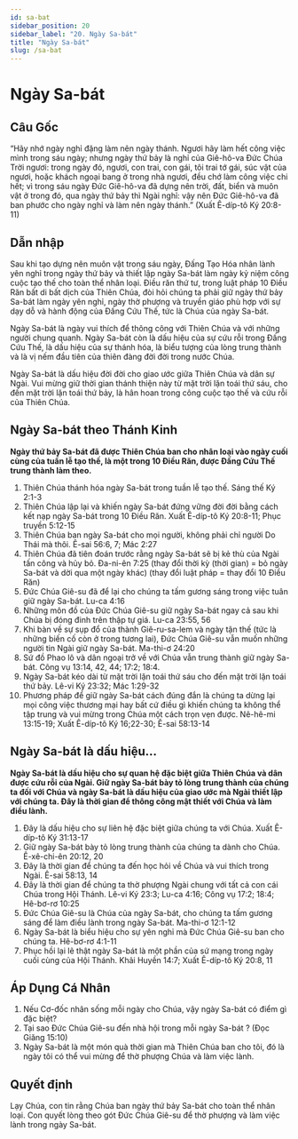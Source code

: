 ```yaml
---
id: sa-bat
sidebar_position: 20
sidebar_label: "20. Ngày Sa-bát"
title: "Ngày Sa-bát"
slug: /sa-bat
---
```


Ngày Sa-bát
====

## Câu Gốc

“Hãy nhớ ngày nghỉ đặng làm nên ngày thánh. Ngươi hãy làm hết công việc mình trong sáu ngày; nhưng ngày thứ bảy là nghỉ của Giê-hô-va Đức Chúa Trời ngươi: trong ngày đó, ngươi, con trai, con gái, tôi trai tớ gái, súc vật của ngươi, hoặc khách ngoại bang ở trong nhà ngươi, đều chớ làm công việc chi hết; vì trong sáu ngày Đức Giê-hô-va đã dựng nên trời, đất, biển và muôn vật ở trong đó, qua ngày thứ bảy thì Ngài nghỉ: vậy nên Đức Giê-hô-va đã ban phước cho ngày nghỉ và làm nên ngày thánh.” (Xuất Ê-díp-tô Ký 20:8-11)

## Dẫn nhập

Sau khi tạo dựng nên muôn vật trong sáu ngày, Đấng Tạo Hóa nhân lành yên nghỉ trong ngày thứ bảy và thiết lập ngày Sa-bát làm ngày kỷ niệm công cuộc tạo thế cho toàn thể nhân loại. Điều răn thứ tư, trong luật pháp 10 Điều Răn bất di bất dịch của Thiên Chúa, đòi hỏi chúng ta phải giữ ngày thứ bảy Sa-bát làm ngày yên nghỉ, ngày thờ phượng và truyền giáo phù hợp với sự dạy dỗ và hành động của Đấng Cứu Thế, tức là Chúa của ngày Sa-bát.

Ngày Sa-bát là ngày vui thích để thông công với Thiên Chúa và với những người chung quanh. Ngày Sa-bát còn là dấu hiệu của sự cứu rỗi trong Đấng Cứu Thế, là dấu hiệu của sự thánh hóa, là biểu tượng của lòng trung thành và là vị nếm đầu tiên của thiên đàng đời đời trong nước Chúa.

Ngày Sa-bát là dấu hiệu đời đời cho giao ước giữa Thiên Chúa và dân sự Ngài. Vui mừng giữ thời gian thánh thiện này từ mặt trời lặn toái thứ sáu, cho đến mặt trời lặn toái thứ bảy, là hân hoan trong công cuộc tạo thế và cứu rỗi của Thiên Chúa.

## Ngày Sa-bát theo Thánh Kinh

**Ngày thứ bảy Sa-bát đã được Thiên Chúa ban cho nhân loại vào ngày cuối cùng của tuần lễ tạo thế, là một trong 10 Điều Răn, được Đấng Cứu Thế trung thành làm theo.**

1. Thiên Chúa thánh hóa ngày Sa-bát trong tuần lễ tạo thế. Sáng thế Ký 2:1-3
2. Thiên Chúa lập lại và khiến ngày Sa-bát đứng vững đời đời bằng cách kết nạp ngày Sa-bát trong 10 Điều Răn. Xuất Ê-díp-tô Ký 20:8-11; Phục truyền 5:12-15
3. Thiên Chúa ban ngày Sa-bát cho mọi người, không phải chỉ người Do Thái mà thôi. Ê-sai 56:6, 7; Mác 2:27
4. Thiên Chúa đã tiên đoán trước rằng ngày Sa-bát sẽ bị kẻ thù của Ngài tấn công và hủy bỏ. Đa-ni-ên 7:25 (thay đổi thời kỳ (thời gian) = bỏ ngày Sa-bát và dời qua một ngày khác) (thay đổi luật pháp = thay đổi 10 Điều Răn)
5. Đức Chúa Giê-su đã để lại cho chúng ta tấm gương sáng trong việc tuân giữ ngày Sa-bát. Lu-ca 4:16
6. Những môn đồ của Đức Chúa Giê-su giữ ngày Sa-bát ngay cả sau khi Chúa bị đóng đinh trên thập tự giá. Lu-ca 23:55, 56
7. Khi bàn về sự sụp đổ của thành Giê-ru-sa-lem và ngày tận thế (tức là những biến cố còn ở trong tương lai), Đức Chúa Giê-su vẫn muốn những người tin Ngài giữ ngày Sa-bát. Ma-thi-ơ 24:20
8. Sứ đồ Phao lô và dân ngoại trở về với Chúa vẫn trung thành giữ ngày Sa-bát. Công vụ 13:14, 42, 44; 17:2; 18:4.
9. Ngày Sa-bát kéo dài từ mặt trời lặn toái thứ sáu cho đến mặt trời lặn toái thứ bảy. Lê-vi Ký 23:32; Mác 1:29-32
10. Phương pháp để giữ ngày Sa-bát cách đúng đắn là chúng ta dừng lại mọi công việc thương mại hay bất cứ điều gì khiến chúng ta không thể tập trung và vui mừng trong Chúa một cách trọn vẹn được. Nê-hê-mi 13:15-19; Xuất Ê-díp-tô Ký 16;22-30; Ê-sai 58:13-14

## Ngày Sa-bát là dấu hiệu…

**Ngày Sa-bát là dấu hiệu cho sự quan hệ đặc biệt giữa Thiên Chúa và dân được cứu rỗi của Ngài. Giữ ngày Sa-bát bày tỏ lòng trung thành của chúng ta đối với Chúa và ngày Sa-bát là dấu hiệu của giao ước mà Ngài thiết lập với chúng ta. Đây là thời gian để thông công mật thiết với Chúa và làm điều lành.**

1. Đây là dấu hiệu cho sự liên hệ đặc biệt giữa chúng ta với Chúa. Xuất Ê-díp-tô Ký 31:13-17
2. Giữ ngày Sa-bát bày tỏ lòng trung thành của chúng ta dành cho Chúa. Ê-xê-chi-ên 20:12, 20
3. Đây là thời gian để chúng ta đến học hỏi về Chúa và vui thích trong Ngài. Ê-sai 58:13, 14
4. Đây là thời gian để chúng ta thờ phượng Ngài chung với tất cả con cái Chúa trong Hội Thánh. Lê-vi Ký 23:3; Lu-ca 4:16; Công vụ 17:2; 18:4; Hê-bơ-rơ 10:25
5. Đức Chúa Giê-su là Chúa của ngày Sa-bát, cho chúng ta tấm gương sáng để làm điều lành trong ngày Sa-bát. Ma-thi-ơ 12:1-12
6. Ngày Sa-bát là biểu hiệu cho sự yên nghỉ mà Đức Chúa Giê-su ban cho chúng ta. Hê-bơ-rơ 4:1-11
7. Phục hồi lại lẽ thật ngày Sa-bát là một phần của sứ mạng trong ngày cuối cùng của Hội Thánh. Khải Huyền 14:7; Xuất Ê-díp-tô Ký 20:8, 11

## Áp Dụng Cá Nhân

1. Nếu Cơ-đốc nhân sống mỗi ngày cho Chúa, vậy ngày Sa-bát có điểm gì đặc biệt?
2. Tại sao Đức Chúa Giê-su đến nhà hội trong mỗi ngày Sa-bát ? (Đọc Giăng 15:10)
3. Ngày Sa-bát là một món quà thời gian mà Thiên Chúa ban cho tôi, đó là ngày tôi có thể vui mừng để thờ phượng Chúa và làm việc lành.

## Quyết định

Lạy Chúa, con tin rằng Chúa ban ngày thứ bảy Sa-bát cho toàn thể nhân loại. Con quyết lòng theo gót Đức Chúa Giê-su để thờ phượng và làm việc lành trong ngày Sa-bát.
